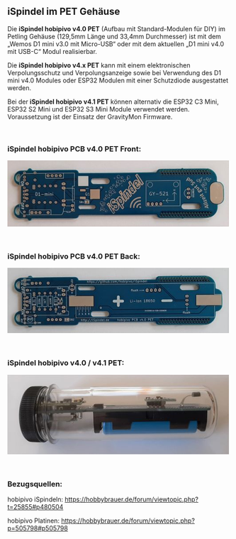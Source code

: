 ## iSpindel im PET Gehäuse

Die **iSpindel hobipivo v4.0 PET** (Aufbau mit Standard-Modulen für DIY) im Petling Gehäuse (129,5mm Länge und 33,4mm Durchmesser) ist mit dem „Wemos D1 mini v3.0 mit Micro-USB“ oder mit dem aktuellen „D1 mini v4.0 mit USB-C“ Modul realisierbar.

Die **iSpindel hobipivo v4.x PET** kann mit einem elektronischen Verpolungsschutz und Verpolungsanzeige sowie bei Verwendung des D1 mini v4.0 Modules oder ESP32 Modulen mit einer Schutzdiode ausgestattet werden.

Bei der **iSpindel hobipivo v4.1 PET** können alternativ die ESP32 C3 Mini, ESP32 S2 Mini und ESP32 S3 Mini Module verwendet werden. Voraussetzung ist der Einsatz der GravityMon Firmware.

&nbsp;

### iSpindel hobipivo PCB v4.0 PET Front:

![Text](https://github.com/hobipivo/iSpindel/blob/main/-img/iSpindel_PCB-v4.0-PET_Front-500.jpg "Bild")

&nbsp;

### iSpindel hobipivo PCB v4.0 PET Back:

![Text](https://github.com/hobipivo/iSpindel/blob/main/-img/iSpindel_PCB-v4.0-PET_Back-500.jpg "Bild")

&nbsp;

### iSpindel hobipivo v4.0 / v4.1 PET:

![Text](https://github.com/hobipivo/iSpindel/blob/main/-img/iSpindel_hobipivo-v4.0-PET-500.jpg "Bild")

&nbsp;
### Bezugsquellen:

hobipivo iSpindeln: https://hobbybrauer.de/forum/viewtopic.php?t=25855#p480504

hobipivo Platinen: https://hobbybrauer.de/forum/viewtopic.php?p=505798#p505798

